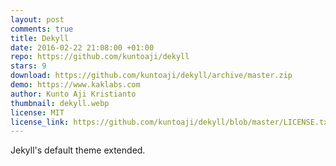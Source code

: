 ```yaml
---
layout: post
comments: true
title: Dekyll
date: 2016-02-22 21:08:00 +01:00
repo: https://github.com/kuntoaji/dekyll
stars: 9
download: https://github.com/kuntoaji/dekyll/archive/master.zip
demo: https://www.kaklabs.com
author: Kunto Aji Kristianto
thumbnail: dekyll.webp
license: MIT
license_link: https://github.com/kuntoaji/dekyll/blob/master/LICENSE.txt
---
```


Jekyll's default theme extended.
